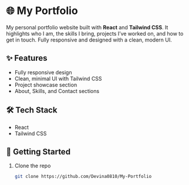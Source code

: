 # 🌐 My Portfolio

My personal portfolio website built with **React** and **Tailwind CSS**. It highlights who I am, the skills I bring, projects I’ve worked on, and how to get in touch. Fully responsive and designed with a clean, modern UI.

## ✨ Features

- Fully responsive design
- Clean, minimal UI with Tailwind CSS
- Project showcase section
- About, Skills, and Contact sections

## 🛠 Tech Stack

- React
- Tailwind CSS

## 🚀 Getting Started

1. Clone the repo  
   ```bash
   git clone https://github.com/Devina0810/My-Portfolio
